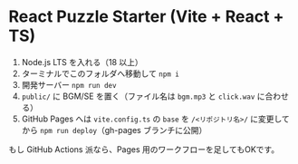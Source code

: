 # React Puzzle Starter (Vite + React + TS)

1. Node.js LTS を入れる（18 以上）
2. ターミナルでこのフォルダへ移動して `npm i`
3. 開発サーバー `npm run dev`
4. `public/` に BGM/SE を置く（ファイル名は `bgm.mp3` と `click.wav` に合わせる）
5. GitHub Pages へは `vite.config.ts` の `base` を `/<リポジトリ名>/` に変更してから
   `npm run deploy`（gh-pages ブランチに公開）

もし GitHub Actions 派なら、Pages 用のワークフローを足してもOKです。

